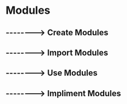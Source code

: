 # Modules
## --------> Create Modules
## --------> Import Modules
## --------> Use Modules
## --------> Impliment Modules